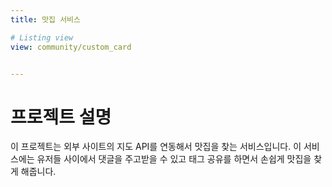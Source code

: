```yaml
---
title: 맛집 서비스

# Listing view
view: community/custom_card


---
```

# 프로젝트 설명
 이 프로젝트는 외부 사이트의 지도 API를 연동해서 맛집을 찾는 서비스입니다. 이 서비스에는 유저들 사이에서 댓글을 주고받을 수 있고 태그 공유를 하면서 손쉽게 맛집을 찾게 해줍니다.

